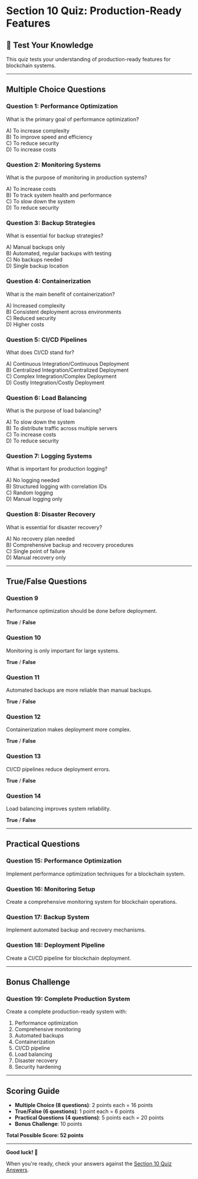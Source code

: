 # Section 10 Quiz: Production-Ready Features

## 📝 Test Your Knowledge

This quiz tests your understanding of production-ready features for blockchain systems.

---

## **Multiple Choice Questions**

### **Question 1: Performance Optimization**
What is the primary goal of performance optimization?

A) To increase complexity  
B) To improve speed and efficiency  
C) To reduce security  
D) To increase costs

### **Question 2: Monitoring Systems**
What is the purpose of monitoring in production systems?

A) To increase costs  
B) To track system health and performance  
C) To slow down the system  
D) To reduce security

### **Question 3: Backup Strategies**
What is essential for backup strategies?

A) Manual backups only  
B) Automated, regular backups with testing  
C) No backups needed  
D) Single backup location

### **Question 4: Containerization**
What is the main benefit of containerization?

A) Increased complexity  
B) Consistent deployment across environments  
C) Reduced security  
D) Higher costs

### **Question 5: CI/CD Pipelines**
What does CI/CD stand for?

A) Continuous Integration/Continuous Deployment  
B) Centralized Integration/Centralized Deployment  
C) Complex Integration/Complex Deployment  
D) Costly Integration/Costly Deployment

### **Question 6: Load Balancing**
What is the purpose of load balancing?

A) To slow down the system  
B) To distribute traffic across multiple servers  
C) To increase costs  
D) To reduce security

### **Question 7: Logging Systems**
What is important for production logging?

A) No logging needed  
B) Structured logging with correlation IDs  
C) Random logging  
D) Manual logging only

### **Question 8: Disaster Recovery**
What is essential for disaster recovery?

A) No recovery plan needed  
B) Comprehensive backup and recovery procedures  
C) Single point of failure  
D) Manual recovery only

---

## **True/False Questions**

### **Question 9**
Performance optimization should be done before deployment.

**True** / **False**

### **Question 10**
Monitoring is only important for large systems.

**True** / **False**

### **Question 11**
Automated backups are more reliable than manual backups.

**True** / **False**

### **Question 12**
Containerization makes deployment more complex.

**True** / **False**

### **Question 13**
CI/CD pipelines reduce deployment errors.

**True** / **False**

### **Question 14**
Load balancing improves system reliability.

**True** / **False**

---

## **Practical Questions**

### **Question 15: Performance Optimization**
Implement performance optimization techniques for a blockchain system.

### **Question 16: Monitoring Setup**
Create a comprehensive monitoring system for blockchain operations.

### **Question 17: Backup System**
Implement automated backup and recovery mechanisms.

### **Question 18: Deployment Pipeline**
Create a CI/CD pipeline for blockchain deployment.

---

## **Bonus Challenge**

### **Question 19: Complete Production System**
Create a complete production-ready system with:
1. Performance optimization
2. Comprehensive monitoring
3. Automated backups
4. Containerization
5. CI/CD pipeline
6. Load balancing
7. Disaster recovery
8. Security hardening

---

## **Scoring Guide**

- **Multiple Choice (8 questions)**: 2 points each = 16 points
- **True/False (6 questions)**: 1 point each = 6 points
- **Practical Questions (4 questions)**: 5 points each = 20 points
- **Bonus Challenge**: 10 points

**Total Possible Score: 52 points**

---

**Good luck! 🚀**

When you're ready, check your answers against the [Section 10 Quiz Answers](./answers.md).
